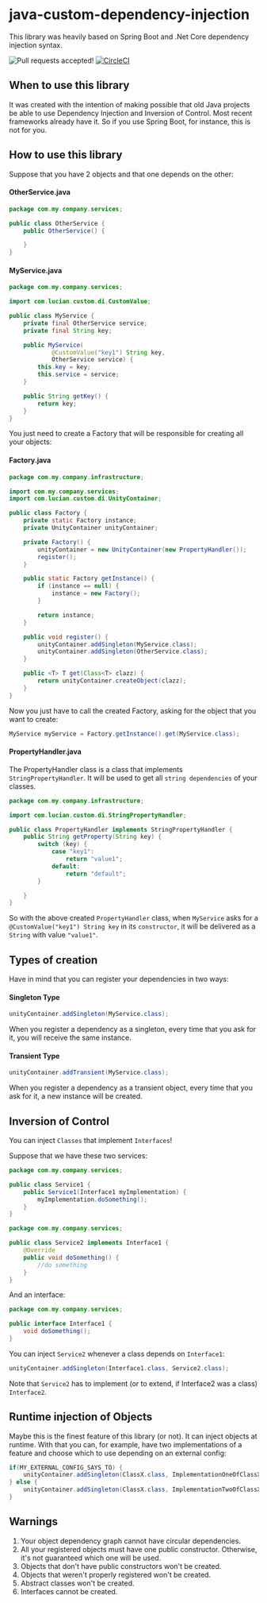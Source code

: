 # java-custom-dependency-injection

This library was heavily based on Spring Boot and .Net Core dependency injection syntax.

![Pull requests accepted!](https://img.shields.io/badge/PRs-Accepted-brightgreen.svg)
[![CircleCI](https://circleci.com/gh/luciansr/java-custom-dependency-injection.svg?style=shield)](https://circleci.com/gh/luciansr/java-custom-dependency-injection)

## When to use this library

It was created with the intention of making possible that old Java projects be able to use Dependency Injection and Inversion of Control. 
Most recent frameworks already have it. So if you use Spring Boot, for instance, this is not for you.

## How to use this library

Suppose that you have 2 objects and that one depends on the other:

#### OtherService.java

```java
package com.my.company.services;

public class OtherService {
    public OtherService() {

    }
}
```

#### MyService.java

```java
package com.my.company.services;

import com.lucian.custom.di.CustomValue;

public class MyService {
    private final OtherService service;
    private final String key;

    public MyService(
            @CustomValue("key1") String key,
            OtherService service) {
        this.key = key;
        this.service = service;
    }

    public String getKey() {
        return key;
    }
}
```

You just need to create a Factory that will be responsible for creating all your objects:

#### Factory.java

```java
package com.my.company.infrastructure;

import com.my.company.services;
import com.lucian.custom.di.UnityContainer;

public class Factory {
    private static Factory instance;
    private UnityContainer unityContainer;

    private Factory() {
        unityContainer = new UnityContainer(new PropertyHandler());
        register();
    }

    public static Factory getInstance() {
        if (instance == null) {
            instance = new Factory();
        }

        return instance;
    }

    public void register() {
        unityContainer.addSingleton(MyService.class);
        unityContainer.addSingleton(OtherService.class);
    }

    public <T> T get(Class<T> clazz) {
        return unityContainer.createObject(clazz);
    }
}
```

Now you just have to call the created Factory, asking for the object that you want to create:

```java
MyService myService = Factory.getInstance().get(MyService.class);
```

#### PropertyHandler.java
The PropertyHandler class is a class that implements ```StringPropertyHandler```. 
It will be used to get all ```string dependencies``` of your classes.

```java
package com.my.company.infrastructure;

import com.lucian.custom.di.StringPropertyHandler;

public class PropertyHandler implements StringPropertyHandler {
    public String getProperty(String key) {
        switch (key) {
            case "key1":
                return "value1";
            default:
                return "default";
        }

    }
}
```

So with the above created ```PropertyHandler``` class, when ```MyService``` asks for a ```@CustomValue("key1") String key``` 
in its ```constructor```, it will be delivered as a ```String``` with value ```"value1"```.



## Types of creation

Have in mind that you can register your dependencies in two ways:

#### Singleton Type
```java
unityContainer.addSingleton(MyService.class);
```
When you register a dependency as a singleton, every time that you ask for it, you will receive the same instance.

#### Transient Type
```java
unityContainer.addTransient(MyService.class);
```

When you register a dependency as a transient object, every time that you ask for it, a new instance will be created.

## Inversion of Control

You can inject ```Classes``` that implement ```Interfaces```!

Suppose that we have these two services:

```java
package com.my.company.services;

public class Service1 {
    public Service1(Interface1 myImplementation) {
        myImplementation.doSomething();
    }
}
```

```java
package com.my.company.services;

public class Service2 implements Interface1 {
    @Override
    public void doSomething() {
        //do something
    }
}
```
And an interface:

```java
package com.my.company.services;

public interface Interface1 {
    void doSomething();
}
```

You can inject ```Service2``` whenever a class depends on ```Interface1```:

```java
unityContainer.addSingleton(Interface1.class, Service2.class);
```

Note that ```Service2``` has to implement (or to extend, if Interface2 was a class) ```Interface2```. 

## Runtime injection of Objects

Maybe this is the finest feature of this library (or not). It can inject objects at runtime. 
With that you can, for example, have two implementations of a feature and choose which to use depending on an external config:

```java
if(MY_EXTERNAL_CONFIG_SAYS_TO) {
    unityContainer.addSingleton(ClassX.class, ImplementationOneOfClassX.class);
} else {
    unityContainer.addSingleton(ClassX.class, ImplementationTwoOfClassX.class);
}
```

## Warnings 

1. Your object dependency graph cannot have circular dependencies.
2. All your registered objects must have one public constructor. Otherwise, it's not guaranteed which one will be used.
3. Objects that don't have public constructors won't be created.
4. Objects that weren't properly registered won't be created.
5. Abstract classes won't be created.
6. Interfaces cannot be created.
